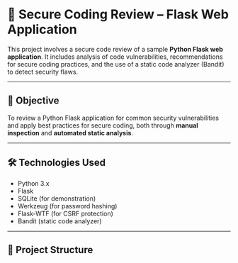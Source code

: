 # 🔐 Secure Coding Review – Flask Web Application

This project involves a secure code review of a sample **Python Flask web application**. It includes analysis of code vulnerabilities, recommendations for secure coding practices, and the use of a static code analyzer (Bandit) to detect security flaws.

---

## 📌 Objective

To review a Python Flask application for common security vulnerabilities and apply best practices for secure coding, both through **manual inspection** and **automated static analysis**.

---

## 🛠 Technologies Used

- Python 3.x
- Flask
- SQLite (for demonstration)
- Werkzeug (for password hashing)
- Flask-WTF (for CSRF protection)
- Bandit (static code analyzer)

---

## 📂 Project Structure

